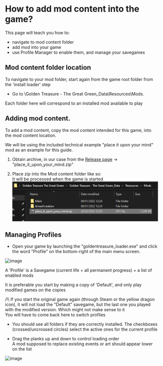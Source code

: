 # How to add mod content into the game?

This page will teach you how to:

- navigate to mod content folder
- add mod into your game
- use Profile Manager to enable them, and manage your savegames

## Mod content folder location

To navigate to your mod folder, start again from the game root folder from the
'install loader' step

* Go to \Golden Treasure - The Great Green_Data\Resources\Mods.

Each folder here will correspond to an installed mod available to play

## Adding mod content.

To add a mod content, copy the mod content intended for this game, into the mod content location.

We will be using the included technical example "place it upon your mind" mod as an example for this guide.

1. Obtain archive, in our case from the [Release page](../releases) -> "place_it_upon_your_mind.zip"

2. Place zip into the Mod content folder like so:<br>
It will be processed when the game is started<br>
![image](./install-mod-folder.png)

## Managing Profiles

* Open your game by launching the "goldentreasure_loader.exe" and click the word "Profile"
on the bottom-right of the main menu screen.

![image](https://user-images.githubusercontent.com/100326716/155448080-83db0ba7-5fd3-4be2-af47-db36d2105515.png)

A 'Profile' is a Savegame (current life + all permanent progress) + a list of
enabled mods

It is preferable you start by making a copy of 'Default', and only play modified
games on the copies

/!\ If you start the original game again (through Steam or the yellow dragon
icon), it will not load the "Default" savegame, but the last one you played
with the modified version. Which might not make sense to it<br>
You will have to come back here to switch profiles

* You should see all folders if they are correctly installed. The checkboxes
	(crossed/uncrossed circles) select the active ones for the current profile

* Drag the planks up and down to control loading order<br>
A mod supposed to replace existing events or art should appear lower on the list

![image](https://user-images.githubusercontent.com/100326716/155451264-fc3c9ca6-ac22-4173-b5a3-ef11e8509dda.png)

